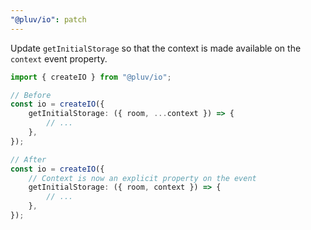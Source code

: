 ```yaml
---
"@pluv/io": patch
---
```


Update `getInitialStorage` so that the context is made available on the `context` event property.

```ts
import { createIO } from "@pluv/io";

// Before
const io = createIO({
    getInitialStorage: ({ room, ...context }) => {
        // ...
    },
});

// After
const io = createIO({
    // Context is now an explicit property on the event
    getInitialStorage: ({ room, context }) => {
        // ...
    },
});
```
